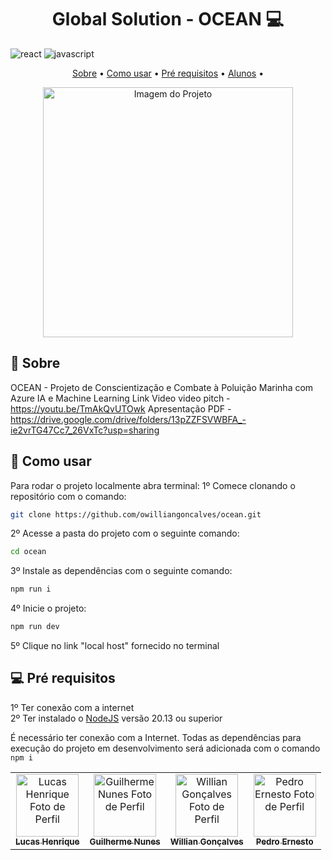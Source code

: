 [JAVASCRIPT__BADGE]: https://img.shields.io/badge/Javascript-000?style=for-the-badge&logo=javascript
[REACT__BADGE]: https://img.shields.io/badge/React-005CFE?style=for-the-badge&logo=react

<h1 align="center" style="font-weight: bold;">Global Solution - OCEAN 💻</h1>

![react][REACT__BADGE]
![javascript][JAVASCRIPT__BADGE]

<p align="center">
 <a href="#about">Sobre</a> • 
 <a href="#started">Como usar</a> • 
 <a href="#requires">Pré requisitos</a> •
<a href="#colab">Alunos</a> •

</p>

<p align="center">
    <img src="/public/img/projeto/print_1.png" alt="Imagem do Projeto" width="400px">
</p>

<h2 id="about">📌 Sobre</h2>

OCEAN - Projeto de Conscientização e Combate à Poluição Marinha com Azure IA e Machine Learning
Link Video video pitch - https://youtu.be/TmAkQvUTOwk
Apresentação PDF - https://drive.google.com/drive/folders/13pZZFSVWBFA_-ie2vrTG47Cc7_26VxTc?usp=sharing

<h2 id="started">🚀 Como usar</h2>

Para rodar o projeto localmente abra terminal:
1º Comece clonando o repositório com o comando:

```bash
git clone https://github.com/owilliangoncalves/ocean.git
```

2º Acesse a pasta do projeto com o seguinte comando:

```bash
cd ocean
```

3º Instale as dependências com o seguinte comando:

```bash
npm run i
```

4º Inicie o projeto:

```bash
npm run dev
```

5º Clique no link "local host" fornecido no terminal

<h2 id="requires"> 💻 Pré requisitos</h2>

1º Ter conexão com a internet <br>
2º Ter instalado o [NodeJS](https://nodejs.org/en) versão 20.13 ou superior

É necessário ter conexão com a Internet. Todas as dependências para execução do projeto em desenvolvimento será adicionada com o comando `npm i`

<table>
  <tr>
    <td align="center">
      <a href="#">
        <img src="https://avatars.githubusercontent.com/u/135673275?v=4" width="100px;" alt="Lucas Henrique Foto de Perfil "/><br>
        <sub>
          <b>Lucas Henrique</b>
        </sub>
      </a>
    </td>
    <td align="center">
      <a href="#">
        <img src="https://avatars.githubusercontent.com/u/123277481?v=4" width="100px;" alt="Guilherme Nunes Foto de Perfil"/><br>
        <sub>
          <b>Guilherme Nunes</b>
        </sub>
      </a>
    </td>
    <td align="center">
      <a href="#">
        <img src="https://avatars.githubusercontent.com/u/118922633?v=4" width="100px;" alt="Willian Gonçalves Foto de Perfil"/><br>
        <sub>
          <b>Willian Gonçalves</b>
        </sub>
      </a>
    </td>
    <td align="center">
      <a href="#">
        <img src="https://avatars.githubusercontent.com/u/121178343?v=4" width="100px;" alt="Pedro Ernesto Foto de Perfil"/><br>
        <sub>
          <b>Pedro Ernesto</b>
        </sub>
      </a>
    </td>
  </tr>
</table>
